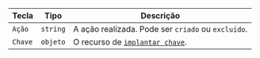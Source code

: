 | Tecla   | Tipo     | Descrição                                                                       |
| ------- | -------- | ------------------------------------------------------------------------------- |
| `Ação`  | `string` | A ação realizada. Pode ser `criado` ou `excluído`.                              |
| `Chave` | `objeto` | O recurso de [`implantar chave`](/rest/reference/deployments#get-a-deploy-key). |
